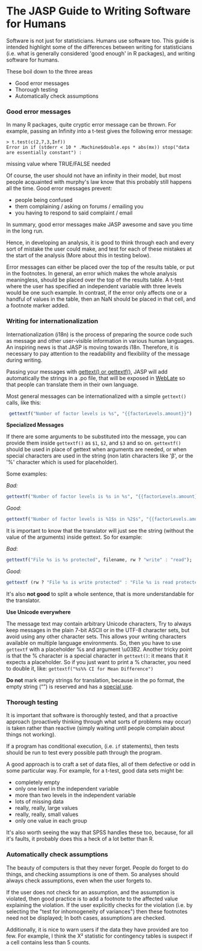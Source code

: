 The JASP Guide to Writing Software for Humans
=============================================

Software is not just for statisticians. Humans use software too. This guide is intended highlight some of the differences between writing for statisticians (i.e. what is generally considered 'good enough' in R packages), and writing software for humans.

These boil down to the three areas

- Good error messages
- Thorough testing 
- Automatically check assumptions

### Good error messages

In many R packages, quite cryptic error message can be thrown. For example, passing an Infinity into a t-test gives the following error message:

    > t.test(c(2,7,3,Inf))
    Error in if (stderr < 10 * .Machine$double.eps * abs(mx)) stop("data are essentially constant") : 
  missing value where TRUE/FALSE needed

Of course, the user should not have an infinity in their model, but most people acquainted with murphy's law know that this probably still happens all the time. Good error messages prevent:

 - people being confused
 - them complaining / asking on forums / emailing you
 - you having to respond to said complaint / email

In summary, good error messages make JASP awesome and save you time in the long run.
 
Hence, in developing an analysis, it is good to think through each and every sort of mistake the user could make, and test for each of these mistakes at the start of the analysis (More about this in testing below).

Error messages can either be placed over the top of the results table, or put in the footnotes. In general, an error which makes the whole analysis meaningless, should be placed over the top of the results table. A t-test where the user has specified an independent variable with three levels would be one such example. In contrast, if the error only affects one or a handful of values in the table, then an NaN should be placed in that cell, and a footnote marker added.

### Writing for internationalization

Internationalization (i18n) is the process of preparing the source code such as message and other user-visible information in various human languages. An inspiring news is that JASP is moving towards i18n. Therefore, it is necessary to pay attention to the readability and flexibility of the message during writing.


Passing your messages with [gettext() or gettextf()](https://www.gnu.org/software/gettext/manual/gettext.html), JASP will add automatically the strings in a .po file, that will be exposed in [WebLate](https://jasp-stats.org/translation-guidelines) so that people can translate them in their own language.

Most general messages can be internationalized with a simple `gettext()` calls, like this:

 ```r
  gettextf("Number of factor levels is %s", "{{factorLevels.amount}}")
  ```

**Specialized Messages**

If there are some arguments to be substituted into the message, you can provide them inside `gettextf()` as `$1`, `$2`, and `$3` and so on. `gettextf()` should be used in place of gettext when arguments are needed, or when special characters are used in the string (non latin characters like 'β', or the '%' character which is used for placeholder).

Some examples:

_Bad:_

  ```r
  gettextf("Number of factor levels is %s in %s", "{{factorLevels.amount}}", "{{variables}}")
  ```
 

_Good:_
	
  ```r
  gettextf("Number of factor levels is %1$s in %2$s", "{{factorLevels.amount}}", "{{variables}}")
  ```

It is important to know that the translator will just see the string (without the value of the arguments) inside gettext. So for example:

_Bad_:

```r
gettextf("File %s is %s protected", filename, rw ? "write" : "read");
```
_Good:_

```r
gettextf (rw ? "File %s is write protected" : "File %s is read protected", filename);
```

It's also **not good** to split a whole sentence, that is more understandable for the translator.
	  
**Use Unicode everywhere**

The message text may contain arbitrary Unicode characters, Try to always keep messages in the plain 7-bit ASCII or in the UTF-8 character sets, but avoid using any other character sets. This allows your writing characters available on multiple language environments.
So, then you have to use `gettextf` with a placeholder %s and argument \u03B2.
Another tricky point is that the % character is a special character in `gettext()`: it means that it expects a placeholder. So if you just want to print a % character, you need to double it, like: `gettextf("%s%% CI for Mean Difference")`

**Do not** mark empty strings for translation, because in the po format, the empty string (“”) is reserved and has a [special use](https://www.gnu.org/software/gettext/manual/gettext.html#Concepts).



### Thorough testing

It is important that software is thoroughly tested, and that a proactive approach (proactively thinking through what sorts of problems may occur) is taken rather than reactive (simply waiting until people complain about things not working).

If a program has conditional execution, (i.e. `if` statements), then tests should be run to test every possible path through the program.

A good approach is to craft a set of data files, all of them defective or odd in some particular way. For example, for a t-test, good data sets might be:

 - completely empty
 - only one level in the independent variable
 - more than two levels in the independent variable
 - lots of missing data
 - really, really, large values
 - really, really, small values
 - only one value in each group
 
It's also worth seeing the way that SPSS handles these too, because, for all it's faults, it probably does this a heck of a lot better than R.
 
### Automatically check assumptions

The beauty of computers is that they never forget. People do forget to do things, and checking assumptions is one of them. So analyses should always check assumptions, even when the user forgets to.

If the user does not check for an assumption, and the assumption is violated, then good practice is to add a footnote to the affected value explaining the violation. If the user explicitly checks for the violation (i.e. by selecting the "test for inhomogeneity of variances") then these footnotes need not be displayed; In both cases, assumptions are checked.

Additionally, it is nice to warn users if the data they have provided are too few. For example, I think the Χ² statistic for contingency tables is suspect if a cell contains less than 5 counts.

